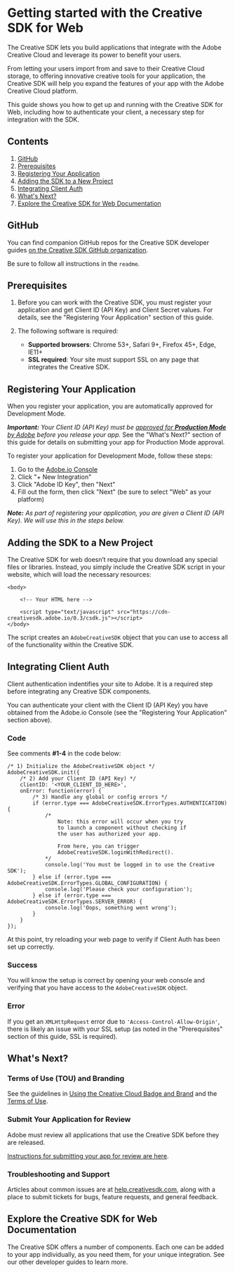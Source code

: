 # Getting started with the Creative SDK for Web

The Creative SDK lets you build applications that integrate with the Adobe Creative Cloud and leverage its power to benefit your users. 

From letting your users import from and save to their Creative Cloud storage, to offering innovative creative tools for your application, the Creative SDK will help you expand the features of your app with the Adobe Creative Cloud platform.

This guide shows you how to get up and running with the Creative SDK for Web, including how to authenticate your client, a necessary step for integration with the SDK.

## Contents

1. [GitHub](#github)
1. [Prerequisites](#prerequisites)
1. [Registering Your Application](#register)
1. [Adding the SDK to a New Project](#new-project)
1. [Integrating Client Auth](#client-auth)
1. [What's Next?](#whats-next)
1. [Explore the Creative SDK for Web Documentation](#explore)


<a name="github"></a>
## GitHub

You can find companion GitHub repos for the Creative SDK developer guides [on the Creative SDK GitHub organization](https://github.com/CreativeSDK/web-getting-started-samples). 

Be sure to follow all instructions in the `readme`.


<a name="prerequisites"></a>
## Prerequisites

1. Before you can work with the Creative SDK, you must register your application and get Client ID (API Key) and Client Secret values. For details, see the "Registering Your Application" section of this guide.
1. The following software is required:

    - **Supported browsers**: Chrome 53+, Safari 9+, Firefox 45+, Edge, IE11+
	- **SSL required**: Your site must support SSL on any page that integrates the Creative SDK.


<a name="register"></a>
## Registering Your Application

When you register your application, you are automatically approved for Development Mode. 

_**Important:** Your Client ID (API Key) must be [approved for **Production Mode** by Adobe](https://creativesdk.zendesk.com/hc/en-us/articles/204601215-How-to-complete-the-Production-Client-ID-Request) before you release your app._ See the "What's Next?" section of this guide for details on submitting your app for Production Mode approval.

To register your application for Development Mode, follow these steps:

1. Go to the [Adobe.io Console](adobe.io/console/)
1. Click "+ New Integration"
1. Click "Adobe ID Key", then "Next"
1. Fill out the form, then click "Next" (be sure to select "Web" as your platform)

_**Note:** As part of registering your application, you are given a Client ID (API Key). We will use this in the steps below._


<a name="new-project"></a>
## Adding the SDK to a New Project

The Creative SDK for web doesn’t require that you download any special files or libraries. Instead, you simply include the Creative SDK script in your website, which will load the necessary resources:

```language-html
<body>

    <!-- Your HTML here -->

    <script type="text/javascript" src="https://cdn-creativesdk.adobe.io/0.3/csdk.js"></script>
</body>
```

The script creates an `AdobeCreativeSDK` object that you can use to access all of the functionality within the Creative SDK.


<a name="client-auth"></a>
## Integrating Client Auth

Client authentication indentifies your site to Adobe. It is a required step before integrating any Creative SDK components. 

You can authenticate your client with the Client ID (API Key) you have obtained from the Adobe.io Console (see the "Registering Your Application" section above).

### Code

See comments **#1-4** in the code below:

```language-javascript
/* 1) Initialize the AdobeCreativeSDK object */
AdobeCreativeSDK.init({
	/* 2) Add your Client ID (API Key) */
    clientID: '<YOUR_CLIENT_ID_HERE>',
    onError: function(error) {
        /* 3) Handle any global or config errors */
        if (error.type === AdobeCreativeSDK.ErrorTypes.AUTHENTICATION) { 
            /* 
            	Note: this error will occur when you try 
                to launch a component without checking if 
            	the user has authorized your app. 
            	
            	From here, you can trigger 
                AdobeCreativeSDK.loginWithRedirect().
            */
            console.log('You must be logged in to use the Creative SDK');
        } else if (error.type === AdobeCreativeSDK.ErrorTypes.GLOBAL_CONFIGURATION) { 
            console.log('Please check your configuration');
        } else if (error.type === AdobeCreativeSDK.ErrorTypes.SERVER_ERROR) { 
            console.log('Oops, something went wrong');
        }
    }
});
```

At this point, try reloading your web page to verify if Client Auth has been set up correctly.

### Success

You will know the setup is correct by opening your web console and verifying that you have access to the `AdobeCreativeSDK` object.

### Error

If you get an `XMLHttpRequest` error due to `'Access-Control-Allow-Origin'`, there is likely an issue with your SSL setup (as noted in the "Prerequisites" section of this guide, SSL is required).


<a name="whats-next"></a>
## What's Next?

### Terms of Use (TOU) and Branding

See the guidelines in [Using the Creative Cloud Badge and Brand](https://creativesdk.adobe.com/docs/android/#/brandguidelines/index.html) and the [Terms of Use](http://wwwimages.adobe.com/content/dam/Adobe/en/legal/servicetou/Creative_SDK-en_US.pdf). 

### Submit Your Application for Review

Adobe must review all applications that use the Creative SDK before they are released. 

[Instructions for submitting your app for review are here](https://creativesdk.zendesk.com/hc/en-us/articles/204601215-How-to-complete-the-Production-Client-ID-Request).


### Troubleshooting and Support

Articles about common issues are at [help.creativesdk.com](http://help.creativesdk.com/), along with a place to submit tickets for bugs, feature requests, and general feedback.


<a name="explore"></a>
## Explore the Creative SDK for Web Documentation

The Creative SDK offers a number of components. Each one can be added to your app individually, as you need them, for your unique integration. See our other developer guides to learn more.